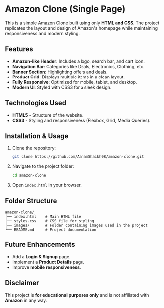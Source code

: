 # Amazon Clone (Single Page)

This is a simple Amazon Clone built using only **HTML and CSS**. The project replicates the layout and design of Amazon's homepage while maintaining responsiveness and modern styling.

## Features
- **Amazon-like Header**: Includes a logo, search bar, and cart icon.
- **Navigation Bar**: Categories like Deals, Electronics, Clothing, etc.
- **Banner Section**: Highlighting offers and deals.
- **Product Grid**: Displays multiple items in a clean layout.
- **Fully Responsive**: Optimized for mobile, tablet, and desktop.
- **Modern UI**: Styled with CSS3 for a sleek design.

## Technologies Used
- **HTML5** - Structure of the website.
- **CSS3** - Styling and responsiveness (Flexbox, Grid, Media Queries).

## Installation & Usage
1. Clone the repository:
   ```sh
   git clone https://github.com/AanamShaikh08/amazon-clone.git
   ```
2. Navigate to the project folder:
   ```sh
   cd amazon-clone
   ```
3. Open `index.html` in your browser.

## Folder Structure
```
amazon-clone/
│── index.html    # Main HTML file
│── styles.css    # CSS file for styling
│── images/       # Folder containing images used in the project
└── README.md     # Project documentation
```

## Future Enhancements
- Add a **Login & Signup** page.
- Implement a **Product Details** page.
- Improve **mobile responsiveness**.

## Disclaimer
This project is **for educational purposes only** and is not affiliated with **Amazon** in any way.


